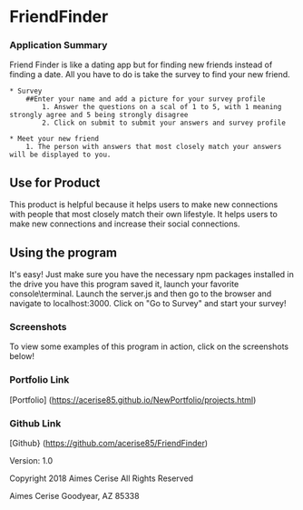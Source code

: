 # FriendFinder

### Application Summary

Friend Finder is like a dating app but for finding new friends instead of finding a date. All you have to do is take the survey to find your new friend.

    * Survey
        ##Enter your name and add a picture for your survey profile
            1. Answer the questions on a scal of 1 to 5, with 1 meaning strongly agree and 5 being strongly disagree
            2. Click on submit to submit your answers and survey profile

    * Meet your new friend
        1. The person with answers that most closely match your answers will be displayed to you. 


## Use for Product

This product is helpful because it helps users to make new connections with people that most closely match their own lifestyle. It helps users to make new connections and increase their social connections.

## Using the program

It's easy! Just make sure you have the necessary npm packages installed in the drive you have this program saved it, launch your favorite console\terminal. Launch the server.js and then go to the browser and navigate to localhost:3000. Click on "Go to Survey" and start your survey!

### Screenshots

To view some examples of this program in action, click on the screenshots below!


<!-- ![alt text](screenshots/bamazonCustomer-First-Prompt.png"First Prompt")
![alt text](screenshots/bamazonCustomer-Display-Items.png "Display Items")
![alt text](screenshots/bamazonCustomer-Quantity-Prompt.png "Quantity Prompt")
![alt text](screenshots/bamazonCustomer-Display-Total.png "movie-this result")
![alt text](screenshots/bamazonCustomer-Display-Stock-Error.png "movie-this result default") -->

### Portfolio Link

[Portfolio] (https://acerise85.github.io/NewPortfolio/projects.html)

### Github Link

[Github} (https://github.com/acerise85/FriendFinder)



Version: 1.0

Copyright 2018 Aimes Cerise All Rights Reserved

Aimes Cerise
Goodyear, AZ 85338